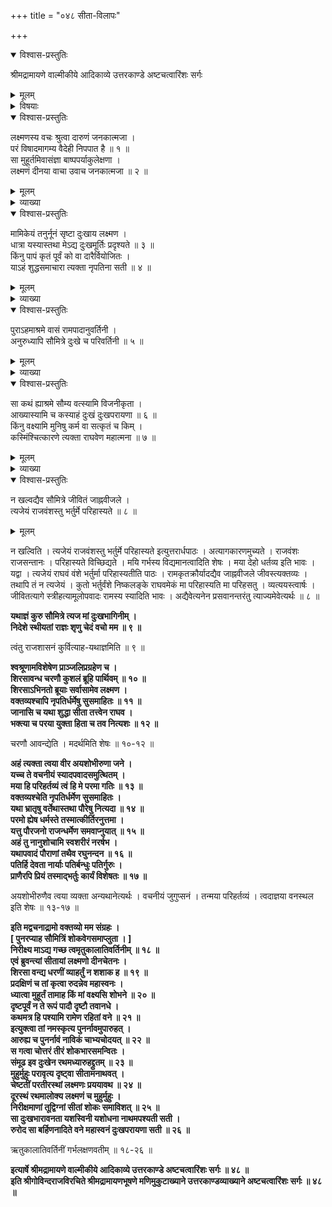 +++
title = "०४८ सीता-विलापः"

+++

<details open><summary>विश्वास-प्रस्तुतिः</summary>

श्रीमद्रामायणे वाल्मीकीये आदिकाव्ये उत्तरकाण्डे अष्टचत्वारिंशः सर्गः
</details>

<details><summary>मूलम्</summary>

श्रीमद्रामायणे वाल्मीकीये आदिकाव्ये उत्तरकाण्डे अष्टचत्वारिंशः सर्गः
</details>

<details><summary>विषयाः</summary>

लक्ष्मण-मुखाद् राम-नियोग-श्रवण-मात्रेण  
पतित-मूर्च्छितया सीतया  
क्रमेण संज्ञाधिगमेन  
लक्ष्मणं प्रति रामाय सप्रणामं स्व-संदेश-निवेदन-चोदना ॥ १ ॥  
लक्ष्मणे स-प्रणाम-सान्त्वनं  
सीता-त्याग-पूर्वकं नौकारोहणेन गङ्गोत्तर-तीरम् एत्य  
रथारोहणेन दृष्टि-पथम् अतिकान्ते  
सीतया शोकाद् उच्चै रोदनम् ॥ २ ॥
</details>

<details open><summary>विश्वास-प्रस्तुतिः</summary>

लक्ष्मणस्य वचः श्रुत्वा दारुणं जनकात्मजा ।  
परं विषादमागम्य वैदेही निपपात है ॥ १ ॥  
सा मुहूर्तमिवासंज्ञा बाष्पपर्याकुलेक्षणा ।  
लक्ष्मणं दीनया वाचा उवाच जनकात्मजा ॥ २ ॥
</details>

<details><summary>मूलम्</summary>

लक्ष्मणस्य वचः श्रुत्वा दारुणं जनकात्मजा ।  
परं विषादमागम्य वैदेही निपपात है ॥ १ ॥  
सा मुहूर्तमिवासंज्ञा बाष्पपर्याकुलेक्षणा ।  
लक्ष्मणं दीनया वाचा उवाच जनकात्मजा ॥ २ ॥
</details>

<details><summary>व्याख्या</summary>

बाष्पव्याकुलितेक्षणेत्यनेन पुनः संज्ञाप्राप्तिः सूचिता ॥ २ ॥
</details>

<details open><summary>विश्वास-प्रस्तुतिः</summary>

मामिकेयं तनुर्नूनं सृष्टा दुःखाय लक्ष्मण ।  
धात्रा यस्यास्तथा मेऽद्य दुःखमूर्तिः प्रदृश्यते ॥ ३ ॥  
किंनु पापं कृतं पूर्वं को वा दारैर्वियोजितः ।  
याऽहं शुद्धसमाचारा त्यक्ता नृपतिना सती ॥ ४ ॥
</details>

<details><summary>मूलम्</summary>

मामिकेयं तनुर्नूनं सृष्टा दुःखाय लक्ष्मण ।  
धात्रा यस्यास्तथा मेऽद्य दुःखमूर्तिः प्रदृश्यते ॥ ३ ॥  
किंनु पापं कृतं पूर्वं को वा दारैर्वियोजितः ।  
याऽहं शुद्धसमाचारा त्यक्ता नृपतिना सती ॥ ४ ॥
</details>

<details><summary>व्याख्या</summary>

मामिकेयं तनुः धात्रा दुःखायैव सृष्टा । यस्मात्कारणात् यस्या मे दुःखमूर्तिः प्रदृश्यते ॥ ३-४ ॥
</details>

<details open><summary>विश्वास-प्रस्तुतिः</summary>

पुराऽहमाश्रमे वासं रामपादानुवर्तिनी ।  
अनुरुध्यापि सौमित्रे दुःखे च परिवर्तिनी ॥ ५ ॥
</details>

<details><summary>मूलम्</summary>

पुराऽहमाश्रमे वासं रामपादानुवर्तिनी ।  
अनुरुध्यापि सौमित्रे दुःखे च परिवर्तिनी ॥ ५ ॥
</details>

<details><summary>व्याख्या</summary>

अनुरुध्यापि सोढ्वापि ॥ ५ ॥
</details>

<details open><summary>विश्वास-प्रस्तुतिः</summary>

सा कथं ह्याश्रमे सौम्य वत्स्यामि विजनीकृता ।  
आख्यास्यामि च कस्याहं दुःखं दुःखपरायणा ॥ ६ ॥  
किंनु वक्ष्यामि मुनिषु कर्म वा सत्कृतं च किम् ।  
कस्मिंश्चित्कारणे त्यक्ता राघवेण महात्मना ॥ ७ ॥
</details>

<details><summary>मूलम्</summary>

सा कथं ह्याश्रमे सौम्य वत्स्यामि विजनीकृता ।  
आख्यास्यामि च कस्याहं दुःखं दुःखपरायणा ॥ ६ ॥  
किंनु वक्ष्यामि मुनिषु कर्म वा सत्कृतं च किम् ।  
कस्मिंश्चित्कारणे त्यक्ता राघवेण महात्मना ॥ ७ ॥
</details>

<details><summary>व्याख्या</summary>

विजनीकृता इष्टजनविरहिता कृता ॥ ६-७ ॥
</details>

<details open><summary>विश्वास-प्रस्तुतिः</summary>

न खल्वद्यैव सौमित्रे जीवितं जाह्नवीजले ।  
त्यजेयं राजवंशस्तु भर्तुर्मे परिहास्यते ॥ ८ ॥
</details>

<details><summary>मूलम्</summary>

न खल्वद्यैव सौमित्रे जीवितं जाह्नवीजले ।  
त्यजेयं राजवंशस्तु भर्तुर्मे परिहास्यते ॥ ८ ॥
</details>

न खल्विति । त्यजेयं राजवंशस्तु भर्तुर्मे परिहास्यते इत्युत्तरार्धपाठः । अत्यागकारणमुच्यते । राजवंशः राजसन्तानः । परिहास्यते विच्छिद्यते । मयि गर्भस्य विद्यमानत्वादिति शेषः । मया देहो धर्तव्य इति भावः । यद्वा । त्यजेयं राघवं वंशे भर्तुर्मा परिहास्यतीति पाठः । रामकृतक्रौर्यादद्यैव जाह्नवीजले जीवस्त्यक्तव्यः । तथापि तं न त्यजेयं । कुतो भर्तुर्वंशे निष्कलङ्के राघवमेकं मा परिहास्यति मा परिहसतु । व्यत्ययस्त्वार्षः । जीवितत्यागे स्त्रीहत्यामूलोपवादः रामस्य स्यादिति भावः । अद्यैवेत्यनेन प्रसवानन्तरंतु त्याज्यमेवेत्यर्थः ॥ ८ ॥

**यथाज्ञं कुरु सौमित्रे त्यज मां दुःखभागिनीम् ।  
निदेशे स्थीयतां राज्ञः शृणु चेदं वचो मम ॥ ९ ॥**

त्वंतु राजशासनं कुर्वित्याह-यथाज्ञमिति ॥ ९ ॥

**श्वश्रूणामविशेषेण प्राञ्जलिप्रग्रहेण च ।  
शिरसावन्ध चरणौ कुशलं ब्रूहि पार्थिवम् ॥ १० ॥  
शिरसाऽभिनतो ब्रूयाः सर्वासामेव लक्ष्मण ।  
वक्तव्यश्चापि नृपतिर्धर्मेषु सुसमाहितः ॥ ११ ॥  
जानासि च यथा शुद्धा सीता तत्त्वेन राघव ।  
भक्त्या च परया युक्ता हिता च तव नित्यशः ॥ १२ ॥**

चरणौ आवन्द्येति । मदर्थमिति शेषः ॥ १०-१२ ॥

**अहं त्यक्ता त्वया वीर अयशोभीरुणा जने ।  
यच्च ते वचनीयं स्यादपवादसमुत्थितम् ।  
मया हि परिहर्तव्यं त्वं हि मे परमा गतिः ॥ १३ ॥  
वक्तव्यश्चेति नृपतिर्धर्मेण सुसमाहितः ।  
यथा भ्रातृषु वर्तेथास्तथा पौरेषु नित्यदा ॥ १४ ॥  
परमो ह्येष धर्मस्ते तस्मात्कीर्तिरनुत्तमा ।  
यत्तु पौरजनो राजन्धर्मेण समवाप्नुयात् ॥ १५ ॥  
अहं तु नानुशोचामि स्वशरीरं नरर्षभ ।  
यथापवादं पौराणां तथैव रघुनन्दन ॥ १६ ॥  
पतिर्हि देवता नार्याः पतिर्बन्धुः पतिर्गुरुः ।  
प्राणैरपि प्रियं तस्माद्भर्तुः कार्यं विशेषतः ॥ १७ ॥**

अयशोभीरुणैव त्वया व्यक्ता अन्यथानेत्यर्थः । वचनीयं जुगुप्सनं । तन्मया परिहर्तव्यं । त्वदाज्ञया वनस्थल इति शेषः ॥ १३-१७ ॥

**इति मद्वचनाद्रामो वक्तव्यो मम संग्रहः ।  
\[ पुनरप्याह सौमित्रिं शोकवेगसमाप्लुता । \]  
निरीक्ष्य माऽद्य गच्छ त्वमृतुकालातिवर्तिनीम् ॥ १८ ॥  
एवं ब्रुवन्त्यां सीतायां लक्ष्मणो दीनचेतनः ।  
शिरसा वन्द्य धरणीं व्याहर्तुं न शशाक ह ॥ १९ ॥  
प्रदक्षिणं च तां कृत्वा रुदन्नेव महास्वनः ।  
ध्यात्वा मुहूर्तं तामाह किं मां वक्ष्यसि शोभने ॥ २० ॥  
दृष्टपूर्वं न ते रूपं पादौ दृष्टौ तवानधे ।  
कथमत्र हि पश्यामि रामेण रहितां वने ॥ २१ ॥  
इत्युक्त्वा तां नमस्कृत्य पुनर्नावमुपारुहत् ।  
आरुह्य च पुनर्नावं नाविकं चाभ्यचोदयत् ॥ २२ ॥  
स गत्वा चोत्तरं तीरं शोकभारसमन्वितः ।  
संमूढ इव दुःखेन रथमध्यारुहद्द्रुतम् ॥ २३ ॥  
मुहुर्मुहुः परावृत्य दृष्ट्वा सीतामनाथवत् ।  
चेष्टतीं परतीरस्थां लक्ष्मणः प्रययावथ ॥ २४ ॥  
दूरस्थं रथमालोक्य लक्ष्मणं च मुहुर्मुहुः ।  
निरीक्षमाणां तूद्विग्नां सीतां शोकः समाविशत् ॥ २५ ॥  
सा दुःखभारावनता यशस्विनी यशोधना नाथमपश्यती सती ।  
रुरोद सा बर्हिणनादिते वने महास्वनं दुःखपरायणा सती ॥ २६ ॥**

ऋतुकालातिवर्तिनीं गर्भलक्षणवतीम् ॥ १८-२६ ॥

**इत्यार्षे श्रीमद्रामायणे वाल्मीकीये आदिकाव्ये उत्तरकाण्डे अष्टचत्वारिंशः सर्गः ॥ ४८ ॥  
इति श्रीगोविन्दराजविरचिते श्रीमद्रामायणभूषणे मणिमुकुटाख्याने उत्तरकाण्डव्याख्याने अष्टचत्वारिंशः सर्गः ॥ ४८ ॥**

